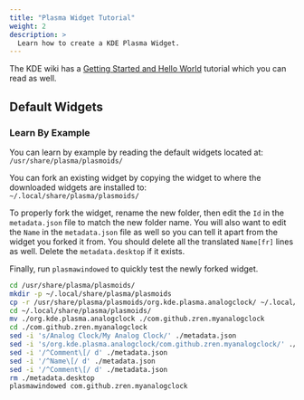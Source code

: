 ```yaml
---
title: "Plasma Widget Tutorial"
weight: 2
description: >
  Learn how to create a KDE Plasma Widget.
---
```


The KDE wiki has a [Getting Started and Hello World](https://techbase.kde.org/Development/Tutorials/Plasma5) tutorial which you can read as well.


## Default Widgets

### Learn By Example

You can learn by example by reading the default widgets located at:  
`/usr/share/plasma/plasmoids/`

You can fork an existing widget by copying the widget to where the downloaded widgets are installed to:  
`~/.local/share/plasma/plasmoids/`

To properly fork the widget, rename the new folder, then edit the `Id` in the `metadata.json` file to match the new folder name. You will also want to edit the `Name` in the `metadata.json` file as well so you can tell it apart from the widget you forked it from. You should delete all the translated `Name[fr]` lines as well. Delete the `metadata.desktop` if it exists.

Finally, run `plasmawindowed` to quickly test the newly forked widget.

```bash
cd /usr/share/plasma/plasmoids/
mkdir -p ~/.local/share/plasma/plasmoids
cp -r /usr/share/plasma/plasmoids/org.kde.plasma.analogclock/ ~/.local/share/plasma/plasmoids/
cd ~/.local/share/plasma/plasmoids/
mv ./org.kde.plasma.analogclock ./com.github.zren.myanalogclock
cd ./com.github.zren.myanalogclock
sed -i 's/Analog Clock/My Analog Clock/' ./metadata.json
sed -i 's/org.kde.plasma.analogclock/com.github.zren.myanalogclock/' ./metadata.json
sed -i '/^Comment\[/ d' ./metadata.json
sed -i '/^Name\[/ d' ./metadata.json
sed -i '/^Comment\[/ d' ./metadata.json
rm ./metadata.desktop
plasmawindowed com.github.zren.myanalogclock
```
